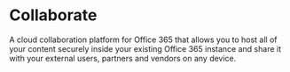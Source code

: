 # Collaborate
A cloud collaboration platform for Office 365 that allows you to host all of your content securely inside your existing Office 365 instance and share it with your external users, partners and vendors on any device.
